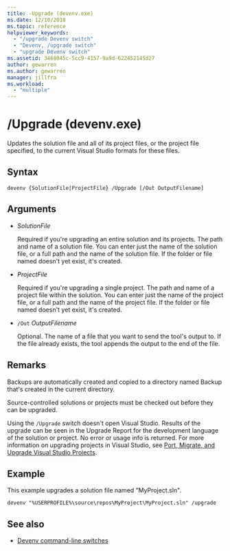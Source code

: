 ```yaml
---
title: -Upgrade (devenv.exe)
ms.date: 12/10/2018
ms.topic: reference
helpviewer_keywords:
  - "/upgrade Devenv switch"
  - "Devenv, /upgrade switch"
  - "upgrade Devenv switch"
ms.assetid: 3468045c-5cc9-4157-9a9d-622452145d27
author: gewarren
ms.author: gewarren
manager: jillfra
ms.workload:
  - "multiple"
---
```

# /Upgrade (devenv.exe)

Updates the solution file and all of its project files, or the project file specified, to the current Visual Studio formats for these files.

## Syntax

```shell
devenv {SolutionFile|ProjectFile} /Upgrade [/Out OutputFilename]
```

## Arguments

- *SolutionFile*

  Required if you're upgrading an entire solution and its projects. The path and name of a solution file. You can enter just the name of the solution file, or a full path and the name of the solution file. If the folder or file named doesn't yet exist, it's created.

- *ProjectFile*

  Required if you're upgrading a single project. The path and name of a project file within the solution. You can enter just the name of the project file, or a full path and the name of the project file. If the folder or file named doesn't yet exist, it's created.

- `/Out` *OutputFilename*

  Optional. The name of a file that you want to send the tool's output to. If the file already exists, the tool appends the output to the end of the file.

## Remarks

Backups are automatically created and copied to a directory named Backup that's created in the current directory.

Source-controlled solutions or projects must be checked out before they can be upgraded.

Using the `/Upgrade` switch doesn't open Visual Studio. Results of the upgrade can be seen in the Upgrade Report for the development language of the solution or project. No error or usage info is returned. For more information on upgrading projects in Visual Studio, see [Port, Migrate, and Upgrade Visual Studio Projects](../../porting/port-migrate-and-upgrade-visual-studio-projects.md).

## Example

This example upgrades a solution file named "MyProject.sln".

```shell
devenv "%USERPROFILE%\source\repos\MyProject\MyProject.sln" /upgrade
```

## See also

- [Devenv command-line switches](../../ide/reference/devenv-command-line-switches.md)